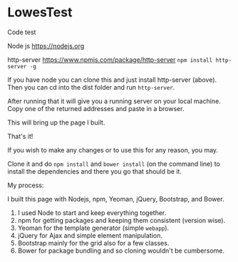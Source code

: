# LowesTest
Code test

Node js https://nodejs.org

http-server https://www.npmjs.com/package/http-server `npm install http-server -g`

If you have node you can clone this and just install http-server (above). Then you can cd into the dist folder and run `http-server`.

After running that it will give you a running server on your local machine. Copy one of the returned addresses and paste in a browser.

This will bring up the page I built.

That's it!

If you wish to make any changes or to use this for any reason, you may.

Clone it and do `npm install` and `bower install` (on the command line) to install the dependencies and there you go that should be it.

My process:

I built this page with Nodejs, npm, Yeoman, jQuery, Bootstrap, and Bower.

1. I used Node to start and keep everything together.
2. npm for getting packages and keeping them consistent (version wise).
3. Yeoman for the template generator (simple `webapp`).
4. jQuery for Ajax and simple element manipulation.
5. Bootstrap mainly for the grid also for a few classes.
6. Bower for package bundling and so cloning wouldn't be cumbersome.
